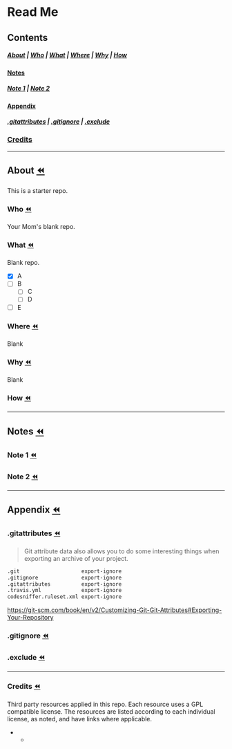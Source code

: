 # Read Me

## Contents                                                                                                            
##### [About](#about-rewind) | [Who](#who-rewind) | [What](#what-rewind) | [Where](#where-rewind) | [Why](#why-rewind) | [How](#how-rewind)

#### [Notes](#notes-rewind)

##### [Note 1](#note-1-rewind) | [Note 2](#note-2-rewind)

#### [Appendix](#appendix-rewind)                                                                                      
##### [.gitattributes](#gitattributes-rewind) | [.gitignore](#gitignore-rewind) | [.exclude](#exclude-rewind)

### [Credits](#credits-rewind)
-----------------------------------------------------------------------------------------------------------------------
## About [:rewind:](#read-me)

This is a starter repo.

### Who [:rewind:](#read-me)

Your Mom's blank repo.

### What [:rewind:](#read-me)

Blank repo.

- [x] A
- [ ] B
  - [ ] C
  - [ ] D
- [ ] E

### Where [:rewind:](#read-me)

Blank

### Why [:rewind:](#read-me)

Blank

### How [:rewind:](#read-me)

________________________________________________________________________________
## Notes [:rewind:](#read-me)

### Note 1 [:rewind:](#read-me)


### Note 2 [:rewind:](#read-me)

________________________________________________________________________________
## Appendix [:rewind:](#read-me)

### .gitattributes [:rewind:](#read-me)

> Git attribute data also allows you to do some interesting things when exporting an archive of your project.

```markdown
.git                    export-ignore
.gitignore              export-ignore
.gitattributes          export-ignore
.travis.yml             export-ignore
codesniffer.ruleset.xml export-ignore
```

https://git-scm.com/book/en/v2/Customizing-Git-Git-Attributes#Exporting-Your-Repository

### .gitignore [:rewind:](#read-me)


### .exclude [:rewind:](#read-me)

________________________________________________________________________________

### Credits [:rewind:](#read-me)

Third party resources applied in this repo. Each resource uses a GPL compatible license. The resources are listed according to each individual license, as noted, and have links where applicable.

*
  *
